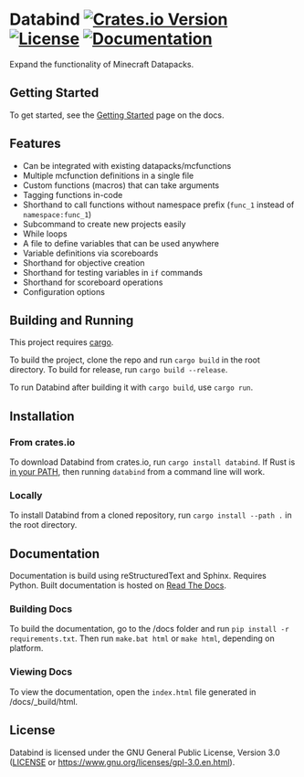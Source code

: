 # Databind [![Crates.io Version](https://img.shields.io/crates/v/databind)](https://crates.io/crates/databind) [![License](https://img.shields.io/github/license/MysteryBlokHed/databind)](#license) [![Documentation](https://readthedocs.org/projects/databind/badge/?version=latest)](https://databind.readthedocs.io/en/stable/)

Expand the functionality of Minecraft Datapacks.

## Getting Started

To get started, see the [Getting Started](https://databind.readthedocs.io/en/stable/getting_started.html)
page on the docs.

## Features

- Can be integrated with existing datapacks/mcfunctions
- Multiple mcfunction definitions in a single file
- Custom functions (macros) that can take arguments
- Tagging functions in-code
- Shorthand to call functions without namespace prefix (`func_1` instead of `namespace:func_1`)
- Subcommand to create new projects easily
- While loops
- A file to define variables that can be used anywhere
- Variable definitions via scoreboards
- Shorthand for objective creation
- Shorthand for testing variables in `if` commands
- Shorthand for scoreboard operations
- Configuration options

## Building and Running

This project requires [cargo](https://www.rust-lang.org/learn/get-started).

To build the project, clone the repo and run `cargo build` in the root directory.
To build for release, run `cargo build --release`.

To run Databind after building it with `cargo build`, use `cargo run`.

## Installation

### From crates.io

To download Databind from crates.io, run `cargo install databind`. If Rust is
[in your PATH](https://www.rust-lang.org/tools/install#installation-notes),
then running `databind` from a command line will work.

### Locally

To install Databind from a cloned repository, run `cargo install --path .` in the root directory.

## Documentation

Documentation is build using reStructuredText and Sphinx. Requires Python.
Built documentation is hosted on [Read The Docs](https://databind.readthedocs.io/en/stable/).

### Building Docs

To build the documentation, go to the /docs folder and run `pip install -r requirements.txt`.
Then run `make.bat html` or `make html`, depending on platform.

### Viewing Docs

To view the documentation, open the `index.html` file generated in /docs/\_build/html.

## License

Databind is licensed under the GNU General Public License, Version 3.0
([LICENSE](LICENSE) or <https://www.gnu.org/licenses/gpl-3.0.en.html>).
